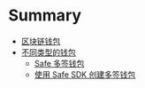 # Summary

- [区块链钱包](./chapter_1.md)
- [不同类型的钱包](./chapter_2.md)
    - [Safe 多签钱包](./chapter_2_1.md)
    - [使用 Safe SDK 创建多签钱包](./chapter_2_2.md)


